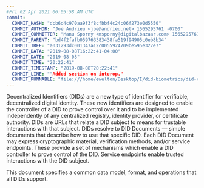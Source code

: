```yaml
---
#Fri 02 Apr 2021 06:05:58 AM UTC
commit:
  COMMIT_HASH: "dcb6d4c970aa9f3f8cfbbf4c24c06f273e0d5550"
  COMMIT_AUTHOR: "Joe Andrieu <joe@andrieu.net> 1565295761 -0700"
  COMMIT_COMMITTER: "Manu Sporny <msporny@digitalbazaar.com> 1565295761 -0400"
  COMMIT_PARENT: "bd4f2fafb059763383438fa519f94905c0eb8b34"
  COMMIT_TREE: "a031293dc001347a12c0055924709be595e327e7"
  COMMIT_DATA: "2019-08-08T16:22:41-04:00"
  COMMIT_DATE: "2019-08-08"
  COMMIT_TIME: "20:22:41"
  COMMIT_TIMESTAMP: "2019-08-08T20:22:41"
  COMMIT_LINE: ""Added section on interop."
  COMMIT_RUNNABLE: "file:///home/ewelton/Desktop/I/did-biometrics/did-core-dataset/analysis/gitinfo/dcb6d4c970aa9f3f8cfbbf4c24c06f273e0d5550/snapshot/index.html"
---
```


<section id="abstract">
<p>
Decentralized Identifiers (DIDs) are a new type of identifier for
verifiable, decentralized digital identity. These new identifiers
are designed to enable the controller of a DID to prove control over
it and to be implemented independently of any centralized registry,
identity provider, or certificate authority. DIDs are URLs that relate
a DID subject to means for trustable interactions with that subject.
DIDs resolve to DID Documents — simple documents that describe how to
use that specific DID. Each DID Document may express cryptographic
material, verification methods, and/or service endpoints. These provide
a set of mechanisms which enable a DID controller to prove control of the
DID. Service endpoints enable trusted interactions with the DID subject.
    </p>
<p>
This document specifies a common data model, format, and operations that
all DIDs support. 
    </p>
</section>
